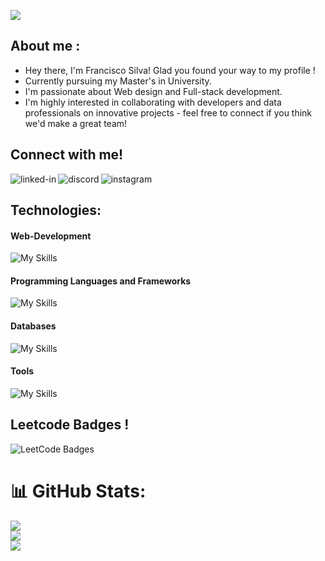 ![](https://komarev.com/ghpvc/?username=srikarmk&color=blueviolet&plastic)

## About me :

- Hey there, I'm Francisco Silva! Glad you found your way to my profile !
- Currently pursuing my Master's in University. 
- I'm passionate about Web design and Full-stack development.
- I'm highly interested in collaborating with developers and data professionals on innovative projects - feel free to connect if you think we'd make a great team!
  <br/>
  
## Connect with me!
<a href=https://www.linkedin.com/in/francisco-silva-629394379><img align="left" alt="linked-in" src="https://img.shields.io/badge/linkedin-%230077B5.svg?&style=for-the-badge&logo=linkedin&logoColor=white" /></a>
<a href=https://discord.com/channels/@me/1403124011281420361><img align="left" alt="discord" src="https://img.shields.io/badge/Discord-7289DA?style=for-the-badge&logo=discord&logoColor=white" /></a> 
<a href="https://www.instagram.com/franciscosilva/"><img align="left" alt="instagram" src="https://img.shields.io/badge/Instagram-E4405F?style=for-the-badge&logo=instagram&logoColor=white" /></a>

<br>

## Technologies:

#### Web-Development
![My Skills](https://skillicons.dev/icons?i=html,css,js,bootstrap,tailwindcss,materialui,jquery,react,redux,nodejs,expressjs,next,threejs)
#### Programming Languages and Frameworks
![My Skills](https://skillicons.dev/icons?i=c,cpp,java,python,go,flask,django,rust,solidity)
#### Databases
![My Skills](https://skillicons.dev/icons?i=mysql,mongodb,postgresql,redis,firebase,supabase)
#### Tools
![My Skills](https://skillicons.dev/icons?i=vscode,postman,git,github,docker,ai,blender)

## Leetcode Badges !
![LeetCode Badges](https://leetcode-badge-showcase.vercel.app/api?username=Srikarmk&theme=dracula)


# 📊 GitHub Stats:
![](https://github-readme-stats.vercel.app/api?username=srikarmk&theme=tokyonight&hide_border=false&include_all_commits=true&count_private=true)<br/>
![](https://github-readme-streak-stats.herokuapp.com/?user=srikarmk&theme=tokyonight&hide_border=false)<br/>
![](https://github-readme-stats.vercel.app/api/top-langs/?username=srikarmk&theme=tokyonight&hide_border=false&include_all_commits=true&count_private=true&layout=compact)

